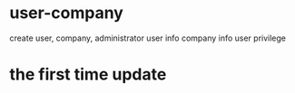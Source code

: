 # user-company
create user, company, administrator
user info
company info
user privilege
# the first time update
